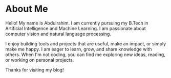 # About Me

Hello! My name is Abdulrahim. I am currently pursuing my B.Tech in Artificial Intelligence and Machine Learning. I am passionate about computer vision and natural language processing.

I enjoy building tools and projects that are useful, make an impact, or simply make me happy. I am eager to learn, grow, and share knowledge with others. When I'm not coding, you can find me exploring new ideas, reading, or working on personal projects.

Thanks for visiting my blog!
